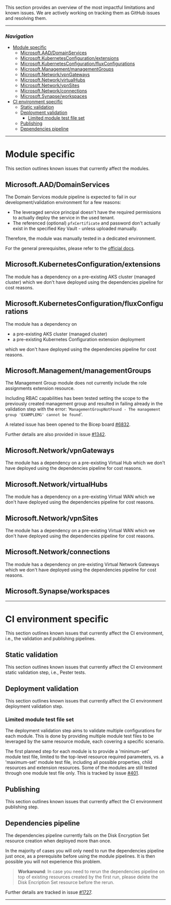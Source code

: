 This section provides an overview of the most impactful limitations and known issues. We are actively working on tracking them as GitHub issues and resolving them.

---

### _Navigation_

- [Module specific](#module-specific)
  - [Microsoft.AAD/DomainServices](#microsoftaaddomainservices)
  - [Microsoft.KubernetesConfiguration/extensions](#microsoftkubernetesconfigurationextensions)
  - [Microsoft.KubernetesConfiguration/fluxConfigurations](#microsoftkubernetesconfigurationfluxconfigurations)
  - [Microsoft.Management/managementGroups](#microsoftmanagementmanagementgroups)
  - [Microsoft.Network/vpnGateways](#microsoftnetworkvpngateways)
  - [Microsoft.Network/virtualHubs](#microsoftnetworkvirtualhubs)
  - [Microsoft.Network/vpnSites](#microsoftnetworkvpnsites)
  - [Microsoft.Network/connections](#microsoftnetworkconnections)
  - [Microsoft.Synapse/workspaces](#microsoftsynapseworkspaces)
- [CI environment specific](#ci-environment-specific)
  - [Static validation](#static-validation)
  - [Deployment validation](#deployment-validation)
    - [Limited module test file set](#limited-module-test-file-set)
  - [Publishing](#publishing)
  - [Dependencies pipeline](#dependencies-pipeline)

---

# Module specific

This section outlines known issues that currently affect the modules.

## Microsoft.AAD/DomainServices

The Domain Services module pipeline is expected to fail in our development/validation environment for a few reasons:

-  The leveraged service principal doesn't have the required permissions to actually deploy the service in the used tenant.
-  The referenced (optional) `pfxCertificate` and password don't actually exist in the specified Key Vault - unless uploaded manually.

Therefore, the module was manually tested in a dedicated environment.

For the general prerequisites, please refer to the [official docs](https://docs.microsoft.com/en-us/azure/active-directory-domain-services/tutorial-create-instance#prerequisites).

## Microsoft.KubernetesConfiguration/extensions

The module has a dependency on a pre-existing AKS cluster (managed cluster) which we don't have deployed using the dependencies pipeline for cost reasons.

## Microsoft.KubernetesConfiguration/fluxConfigurations

The module has a dependency on

- a pre-existing AKS cluster (managed cluster)
- a pre-existing Kubernetes Configuration extension deployment

which we don't have deployed using the dependencies pipeline for cost reasons.

## Microsoft.Management/managementGroups

The Management Group module does not currently include the role assignments extension resource.

Including RBAC capabilities has been tested setting the scope to the previously created management group and resulted in failing already in the validation step with the error: '`ManagementGroupNotFound - The management group 'EXAMPLEMG' cannot be found`'.

A related issue has been opened to the Bicep board [#6832](https://github.com/Azure/bicep/issues/6832).

Further details are also provided in issue [#1342](https://github.com/Azure/ResourceModules/issues/1342).

## Microsoft.Network/vpnGateways

The module has a dependency on a pre-existing Virtual Hub which we don't have deployed using the dependencies pipeline for cost reasons.

## Microsoft.Network/virtualHubs

The module has a dependency on a pre-existing Virtual WAN which we don't have deployed using the dependencies pipeline for cost reasons.

## Microsoft.Network/vpnSites

The module has a dependency on a pre-existing Virtual WAN which we don't have deployed using the dependencies pipeline for cost reasons.

## Microsoft.Network/connections

The module has a dependency on pre-existing Virtual Network Gateways which we don't have deployed using the dependencies pipeline for cost reasons.

## Microsoft.Synapse/workspaces

---

# CI environment specific

This section outlines known issues that currently affect the CI environment, i.e., the validation and publishing pipelines.

## Static validation

This section outlines known issues that currently affect the CI environment static validation step, i.e., Pester tests.

## Deployment validation

This section outlines known issues that currently affect the CI environment deployment validation step.

### Limited module test file set

The deployment validation step aims to validate multiple configurations for each module. This is done by providing multiple module test files to be leveraged by the same resource module, each covering a specific scenario.

The first planned step for each module is to provide a 'minimum-set' module test file, limited to the top-level resource required parameters, vs. a 'maximum-set' module test file, including all possible properties, child resources and extension resources. Some of the modules are still tested through one module test file only. This is tracked by issue [#401](https://github.com/Azure/ResourceModules/issues/401).

## Publishing

This section outlines known issues that currently affect the CI environment publishing step.

## Dependencies pipeline

The dependencies pipeline currently fails on the Disk Encryption Set resource creation when deployed more than once.

In the majority of cases you will only need to run the dependencies pipeline just once, as a prerequisite before using the module pipelines. It is then possible you will not experience this problem.

> **Workaround**: In case you need to rerun the dependencies pipeline on top of existing resources created by the first run, please delete the Disk Encription Set resource before the rerun.

Further details are tracked in issue [#1727](https://github.com/Azure/ResourceModules/issues/1727).

---
